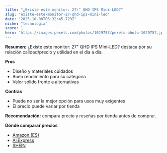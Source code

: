 ```yaml
---
title: "¿Existe este monitor: 27\" QHD IPS Mini-LED?"
slug: "existe-este-monitor-27-qhd-ips-mini-led"
date: "2025-10-08T06:32:45.723Z"
niche: "tecnologia"
score: 1
hero: "https://images.pexels.com/photos/1029757/pexels-photo-1029757.jpeg?auto=compress&cs=tinysrgb&fit=crop&h=627&w=1200&auto=compress&cs=tinysrgb&w=1200&h=675&fit=crop"
---
```


**Resumen:** ¿Existe este monitor: 27" QHD IPS Mini-LED? destaca por su relación calidad/precio y utilidad en el día a día.

**Pros**
- Diseño y materiales cuidados
- Buen rendimiento para su categoría
- Valor sólido frente a alternativas

**Contras**
- Puede no ser la mejor opción para usos muy exigentes
- El precio puede variar por tienda

**Recomendación:** compara precio y reseñas por tienda antes de comprar.

**Dónde comparar precios**
- [Amazon (ES)](https://www.amazon.es/s?k=%C2%BFExiste%20este%20monitor%3A%2027%22%20QHD%20IPS%20Mini-LED%3F&tag=teknovashop25-21)
- [AliExpress](https://www.aliexpress.com/wholesale?SearchText=%C2%BFExiste%20este%20monitor%3A%2027%22%20QHD%20IPS%20Mini-LED%3F)
- [SHEIN](https://www.shein.com/pdsearch/%C2%BFExiste%20este%20monitor%3A%2027%22%20QHD%20IPS%20Mini-LED%3F)